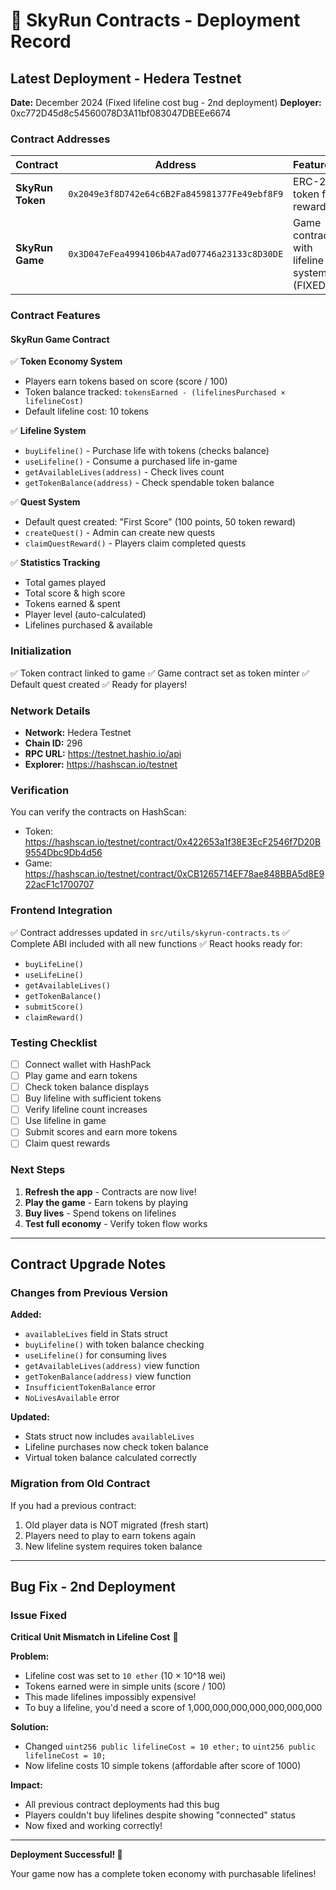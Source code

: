 # 🚀 SkyRun Contracts - Deployment Record

## Latest Deployment - Hedera Testnet

**Date:** December 2024 (Fixed lifeline cost bug - 2nd deployment)
**Deployer:** 0xc772D45d8c54560078D3A11bf083047DBEEe6674

### Contract Addresses

| Contract | Address | Features |
|----------|---------|----------|
| **SkyRun Token** | `0x2049e3f8D742e64c6B2Fa845981377Fe49ebf8F9` | ERC-20 token for rewards |
| **SkyRun Game** | `0x3D047eFea4994106b4A7ad07746a23133c8D30DE` | Game contract with lifeline system (FIXED) |

### Contract Features

#### SkyRun Game Contract
✅ **Token Economy System**
- Players earn tokens based on score (score / 100)
- Token balance tracked: `tokensEarned - (lifelinesPurchased × lifelineCost)`
- Default lifeline cost: 10 tokens

✅ **Lifeline System**
- `buyLifeline()` - Purchase life with tokens (checks balance)
- `useLifeline()` - Consume a purchased life in-game
- `getAvailableLives(address)` - Check lives count
- `getTokenBalance(address)` - Check spendable token balance

✅ **Quest System**
- Default quest created: "First Score" (100 points, 50 token reward)
- `createQuest()` - Admin can create new quests
- `claimQuestReward()` - Players claim completed quests

✅ **Statistics Tracking**
- Total games played
- Total score & high score
- Tokens earned & spent
- Player level (auto-calculated)
- Lifelines purchased & available

### Initialization

✅ Token contract linked to game
✅ Game contract set as token minter
✅ Default quest created
✅ Ready for players!

### Network Details

- **Network:** Hedera Testnet
- **Chain ID:** 296
- **RPC URL:** https://testnet.hashio.io/api
- **Explorer:** https://hashscan.io/testnet

### Verification

You can verify the contracts on HashScan:
- Token: https://hashscan.io/testnet/contract/0x422653a1f38E3EcF2546f7D20B9554Dbc9Db4d56
- Game: https://hashscan.io/testnet/contract/0xCB1265714EF78ae848BBA5d8E922acF1c1700707

### Frontend Integration

✅ Contract addresses updated in `src/utils/skyrun-contracts.ts`
✅ Complete ABI included with all new functions
✅ React hooks ready for:
  - `buyLifeLine()`
  - `useLifeLine()`
  - `getAvailableLives()`
  - `getTokenBalance()`
  - `submitScore()`
  - `claimReward()`

### Testing Checklist

- [ ] Connect wallet with HashPack
- [ ] Play game and earn tokens
- [ ] Check token balance displays
- [ ] Buy lifeline with sufficient tokens
- [ ] Verify lifeline count increases
- [ ] Use lifeline in game
- [ ] Submit scores and earn more tokens
- [ ] Claim quest rewards

### Next Steps

1. **Refresh the app** - Contracts are now live!
2. **Play the game** - Earn tokens by playing
3. **Buy lives** - Spend tokens on lifelines
4. **Test full economy** - Verify token flow works

---

## Contract Upgrade Notes

### Changes from Previous Version

**Added:**
- `availableLives` field in Stats struct
- `buyLifeline()` with token balance checking
- `useLifeline()` for consuming lives
- `getAvailableLives(address)` view function
- `getTokenBalance(address)` view function
- `InsufficientTokenBalance` error
- `NoLivesAvailable` error

**Updated:**
- Stats struct now includes `availableLives`
- Lifeline purchases now check token balance
- Virtual token balance calculated correctly

### Migration from Old Contract

If you had a previous contract:
1. Old player data is NOT migrated (fresh start)
2. Players need to play to earn tokens again
3. New lifeline system requires token balance

---

## Bug Fix - 2nd Deployment

### Issue Fixed
**Critical Unit Mismatch in Lifeline Cost** 🐛

**Problem:**
- Lifeline cost was set to `10 ether` (10 × 10^18 wei)
- Tokens earned were in simple units (score / 100)
- This made lifelines impossibly expensive!
- To buy a lifeline, you'd need a score of 1,000,000,000,000,000,000,000

**Solution:**
- Changed `uint256 public lifelineCost = 10 ether;` to `uint256 public lifelineCost = 10;`
- Now lifeline costs 10 simple tokens (affordable after score of 1000)

**Impact:**
- All previous contract deployments had this bug
- Players couldn't buy lifelines despite showing "connected" status
- Now fixed and working correctly!

---

**Deployment Successful! 🎉**

Your game now has a complete token economy with purchasable lifelines!

